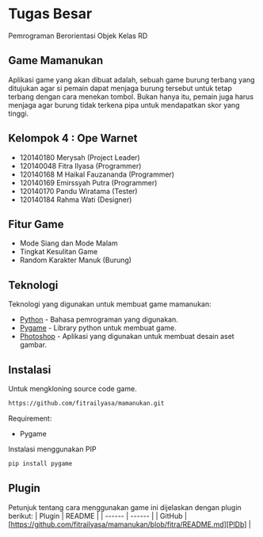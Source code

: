 # Tugas Besar 
Pemrograman Berorientasi Objek Kelas RD
## Game Mamanukan
Aplikasi game yang akan dibuat adalah, sebuah game burung terbang yang ditujukan agar si pemain dapat menjaga burung tersebut untuk tetap terbang dengan cara menekan tombol. Bukan hanya itu, pemain juga harus menjaga agar burung tidak terkena pipa untuk mendapatkan skor yang tinggi.

## Kelompok 4 : Ope Warnet
- 120140180 Merysah (Project Leader)
- 120140048 Fitra Ilyasa (Programmer)
- 120140168 M Haikal Fauzananda (Programmer)
- 120140169 Emirssyah Putra (Programmer)
- 120140170 Pandu Wiratama (Tester)
- 120140184 Rahma Wati (Designer)


## Fitur Game

- Mode Siang dan Mode Malam
- Tingkat Kesulitan Game
- Random Karakter Manuk (Burung)

## Teknologi

Teknologi yang digunakan untuk membuat game mamanukan:

- [Python] - Bahasa pemrograman yang digunakan.
- [Pygame] - Library python untuk membuat game.
- [Photoshop] - Aplikasi yang digunakan untuk membuat desain aset gambar.

## Instalasi
Untuk mengkloning source code game.

```sh
https://github.com/fitrailyasa/mamanukan.git
```

Requirement:
- Pygame

Instalasi menggunakan PIP
```sh
pip install pygame
```

## Plugin

Petunjuk tentang cara menggunakan game ini dijelaskan dengan plugin berikut:
| Plugin | README |
| ------ | ------ |
| GitHub | [https://github.com/fitrailyasa/mamanukan/blob/fitra/README.md][PlDb] |

   [Python]: <https://www.python.org/>
   [Pygame]: <https://www.pygame.org/>
   [Photoshop]: <https://www.adobe.com/sea/products/photoshop.html>
